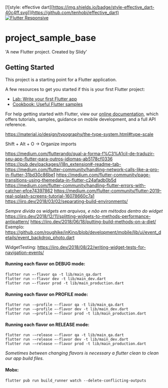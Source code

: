 [![style: effective dart][https://img.shields.io/badge/style-effective_dart-40c4ff.svg]](https://github.com/tenhobi/effective_dart)
[![Flutter Responsive](https://img.shields.io/badge/flutter-responsive-brightgreen.svg?style=flat-square)](https://github.com/Codelessly/ResponsiveFramework)

# project_sample_base

&#x27;A new Flutter project. Created by Slidy&#x27;

## Getting Started

This project is a starting point for a Flutter application.

A few resources to get you started if this is your first Flutter project:

- [Lab: Write your first Flutter app](https://flutter.dev/docs/get-started/codelab)
- [Cookbook: Useful Flutter samples](https://flutter.dev/docs/cookbook)

For help getting started with Flutter, view our
[online documentation](https://flutter.dev/docs), which offers tutorials,
samples, guidance on mobile development, and a full API reference.

https://material.io/design/typography/the-type-system.html#type-scale

Shift + Alt + O  ->  Organize imports

https://medium.com/flutterando/qual-a-forma-f%C3%A1cil-de-traduzir-seu-app-flutter-para-outros-idiomas-ab5178cf0336
https://pub.dev/packages/i18n_extension#-readme-tab-
https://medium.com/flutter-community/handling-network-calls-like-a-pro-in-flutter-31bd30c86be1
https://medium.com/flutter-community/page-transitions-using-themedata-in-flutter-c24afadb0b5d
https://medium.com/flutter-community/handling-flutter-errors-with-catcher-efce74397862
https://medium.com/flutter-community/flutter-2019-real-splash-screens-tutorial-16078660c7a1
https://iiro.dev/2018/03/02/separating-build-environments/

*Sempre divida os widgets em arquivos, e não em métodos dentro do widget*
https://iiro.dev/2018/12/11/splitting-widgets-to-methods-performance-antipattern/
https://iiro.dev/2018/06/18/putting-build-methods-on-a-diet/
Exemplo: https://github.com/roughike/inKino/blob/development/mobile/lib/ui/event_details/event_backdrop_photo.dart


WidgetTesting: https://iiro.dev/2018/08/22/writing-widget-tests-for-navigation-events/


#### Running each flavor on DEBUG mode:<br>
`flutter run –-flavor qa -t lib/main_qa.dart`<br>
`flutter run –-flavor dev -t lib/main_dev.dart`<br>
`flutter run –-flavor prod -t lib/main_production.dart`<br>
#### Running each flavor on PROFILE mode:<br>
`flutter run -–profile –-flavor qa -t lib/main_qa.dart`<br>
`flutter run -–profile –-flavor dev -t lib/main_dev.dart`<br>
`flutter run -–profile –-flavor prod -t lib/main_production.dart`<br>
#### Running each flavor on RELEASE mode:<br>
`flutter run -–release –-flavor qa -t lib/main_qa.dart`<br>
`flutter run -–release –-flavor dev -t lib/main_dev.dart`<br>
`flutter run -–release –-flavor prod -t lib/main_production.dart`<br>

*Sometimes between changing flavors is necessary a flutter clean to clean our app build files.*

#### Mobx:<br>
`flutter pub run build_runner watch --delete-conflicting-outputs`